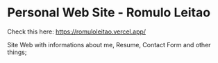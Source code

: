 ﻿# Personal Web Site - Romulo Leitao
Check this here:
https://romuloleitao.vercel.app/

Site Web with informations about me, Resume, Contact Form and other things;
